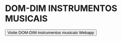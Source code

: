 # DOM-DIM INSTRUMENTOS MUSICAIS

<a href="[https://bruno-donato-loja-virtual-instrumentos-musicais.streamlit.app/]">
  <button>Visite DOM-DIM instrumentos musicais Webapp</button>
</a>

